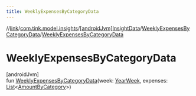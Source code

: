 ```yaml
---
title: WeeklyExpensesByCategoryData
---
```

//[link](../../../../index.html)/[com.tink.model.insights](../../index.html)/[[androidJvm]InsightData](../index.html)/[WeeklyExpensesByCategoryData](index.html)/[WeeklyExpensesByCategoryData](-weekly-expenses-by-category-data.html)



# WeeklyExpensesByCategoryData



[androidJvm]\
fun [WeeklyExpensesByCategoryData](-weekly-expenses-by-category-data.html)(week: [YearWeek](../../../com.tink.model.time/[android-jvm]-year-week/index.html), expenses: [List](https://kotlinlang.org/api/latest/jvm/stdlib/kotlin.collections/-list/index.html)&lt;[AmountByCategory](../../../com.tink.model.relations/[android-jvm]-amount-by-category/index.html)&gt;)




